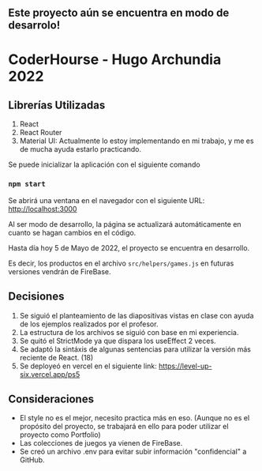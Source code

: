 ## Este proyecto aún se encuentra en modo de desarrolo!

# CoderHourse - Hugo Archundia 2022

## Librerías Utilizadas

1. React
2. React Router
3. Material UI: Actualmente lo estoy implementando en mi trabajo, y me es de mucha ayuda estarlo practicando.

Se puede inicializar la aplicación con el siguiente comando

### `npm start`

Se abrirá una ventana en el navegador con el siguiente URL: [http://localhost:3000](http://localhost:3000)

Al ser modo de desarrollo, la página se actualizará automáticamente en cuanto se hagan cambios en el código.

Hasta día hoy 5 de Mayo de 2022, el proyecto se encuentra en desarrollo.

Es decir, los productos en el archivo `src/helpers/games.js` en futuras versiones vendrán de FireBase.

## Decisiones
1. Se siguió el planteamiento de las diapositivas vistas en clase con ayuda de los ejemplos realizados por el profesor. 
2. La estructura de los archivos se siguió con base en mi experiencia.
3. Se quitó el StrictMode ya que dispara los useEffect 2 veces.
4. Se adaptó la sintáxis de algunas sentencias para utilizar la versión más reciente de React. (18)
5. Se deployeó en vercel en el siguiente link: https://level-up-six.vercel.app/ps5

## Consideraciones
- El style no es el mejor, necesito practica más en eso. (Aunque no es el propósito del proyecto, se trabajará en ello para poder utilizar el proyecto como Portfolio)
- Las colecciones de juegos ya vienen de FireBase.
- Se creó un archivo .env para evitar subir información "confidencial" a GitHub.
